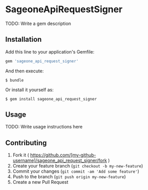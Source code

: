 # SageoneApiRequestSigner

TODO: Write a gem description

## Installation

Add this line to your application's Gemfile:

```ruby
gem 'sageone_api_request_signer'
```

And then execute:

    $ bundle

Or install it yourself as:

    $ gem install sageone_api_request_signer

## Usage

TODO: Write usage instructions here

## Contributing

1. Fork it ( https://github.com/[my-github-username]/sageone_api_request_signer/fork )
2. Create your feature branch (`git checkout -b my-new-feature`)
3. Commit your changes (`git commit -am 'Add some feature'`)
4. Push to the branch (`git push origin my-new-feature`)
5. Create a new Pull Request

